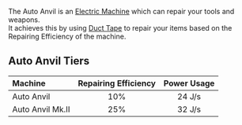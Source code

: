 The Auto Anvil is an [Electric Machine](https://github.com/Slimefun/Slimefun4/wiki/Electric-Machines) which can repair your tools and weapons.  
It achieves this by using [Duct Tape](https://github.com/Slimefun/Slimefun4/wiki/Miscellaneous-Items) to repair your items based on the Repairing Efficiency of the machine.

## Auto Anvil Tiers

| Machine          | Repairing Efficiency | Power Usage |
| :--------------- | :------------------: | :--------: |
| Auto Anvil       | 10%                  | 24 J/s      |
| Auto Anvil Mk.II | 25%                  | 32 J/s      |